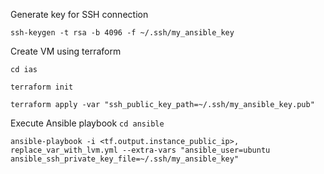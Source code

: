 Generate key for SSH connection

`ssh-keygen -t rsa -b 4096 -f ~/.ssh/my_ansible_key`

Create VM using terraform

`cd ias`

`terraform init`

`terraform apply -var "ssh_public_key_path=~/.ssh/my_ansible_key.pub"` 

Execute Ansible playbook
`cd ansible`

`ansible-playbook -i <tf.output.instance_public_ip>, replace_var_with_lvm.yml --extra-vars "ansible_user=ubuntu ansible_ssh_private_key_file=~/.ssh/my_ansible_key"`